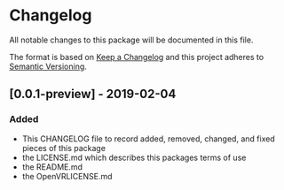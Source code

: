 # Changelog
All notable changes to this package will be documented in this file.

The format is based on [Keep a Changelog](http://keepachangelog.com/en/1.0.0/)
and this project adheres to [Semantic Versioning](http://semver.org/spec/v2.0.0.html).

## [0.0.1-preview] - 2019-02-04
### Added 
- This CHANGELOG file to record added, removed, changed, and fixed pieces of this package
- the LICENSE.md which describes this packages terms of use
- the README.md 
- the OpenVRLICENSE.md
